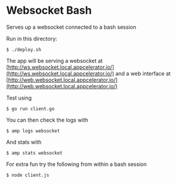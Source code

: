 Websocket Bash
==============

Serves up a websocket connected to a bash session

Run in this directory:

    $ ./deploy.sh

The app will be serving a websocket at [http://ws.websocket.local.appcelerator.io/](http://ws.websocket.local.appcelerator.io/)
and a web interface at [http://web.websocket.local.appcelerator.io/](http://web.websocket.local.appcelerator.io/)

Test using

    $ go run client.go

You can then check the logs with

    $ amp logs websocket

And stats with

    $ amp stats websocket

For extra fun try the following from within a bash session

    $ node client.js
